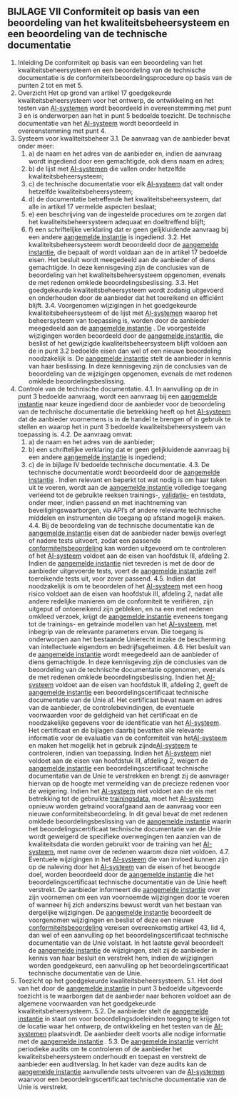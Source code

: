 ## BIJLAGE VII Conformiteit op basis van een beoordeling van het kwaliteitsbeheersysteem en een beoordeling van de technische documentatie

1. Inleiding
   De conformiteit op basis van een beoordeling van het kwaliteitsbeheersysteem en een beoordeling van de technische documentatie is de conformiteitsbeoordelingsprocedure op basis van de punten 2 tot en met 5.
2. Overzicht
   Het op grond van artikel 17 goedgekeurde kwaliteitsbeheersysteem voor het ontwerp, de ontwikkeling en het testen van [AI-systemen](a3.md#^ai-systeem) wordt beoordeeld in overeenstemming met punt 3 en is onderworpen aan het in punt 5 bedoelde toezicht. De technische documentatie van het [AI-systeem](a3.md#^ai-systeem) wordt beoordeeld in overeenstemming met punt 4.
3. Systeem voor kwaliteitsbeheer
   3.1. De aanvraag van de aanbieder bevat onder meer:
   1. a) de naam en het adres van de aanbieder en, indien de aanvraag wordt ingediend door een gemachtigde, ook diens naam en adres;
   2. b) de lijst met [AI-systemen](a3.md#^ai-systeem) die vallen onder hetzelfde kwaliteitsbeheersysteem;
   3. c) de technische documentatie voor elk [AI-systeem](a3.md#^ai-systeem) dat valt onder hetzelfde kwaliteitsbeheersysteem;
   4. d) de documentatie betreffende het kwaliteitsbeheersysteem, dat alle in artikel 17 vermelde aspecten beslaat;
   5. e) een beschrijving van de ingestelde procedures om te zorgen dat het kwaliteitsbeheersysteem adequaat en doeltreffend blijft;
   6. f) een schriftelijke verklaring dat er geen gelijkluidende aanvraag bij een andere [aangemelde instantie](a3.md#^aanins) is ingediend.
      3.2. Het kwaliteitsbeheersysteem wordt beoordeeld door de [aangemelde instantie](a3.md#^aanins), die bepaalt of wordt voldaan aan de in artikel 17 bedoelde eisen.
      Het besluit wordt meegedeeld aan de aanbieder of diens gemachtigde. In deze kennisgeving zijn de conclusies van de beoordeling van het kwaliteitsbeheersysteem opgenomen, evenals de met redenen omklede beoordelingsbeslissing.
      3.3. Het goedgekeurde kwaliteitsbeheersysteem wordt zodanig uitgevoerd en onderhouden door de aanbieder dat het toereikend en efficiënt blijft.
      3.4. Voorgenomen wijzigingen in het goedgekeurde kwaliteitsbeheersysteem of de lijst met [AI-systemen](a3.md#^ai-systeem) waarop het beheersysteem van toepassing is, worden door de aanbieder meegedeeld aan de [aangemelde instantie](a3.md#^aanins) .
      De voorgestelde wijzigingen worden beoordeeld door de [aangemelde instantie](a3.md#^aanins), die beslist of het gewijzigde kwaliteitsbeheersysteem blijft voldoen aan de in punt 3.2 bedoelde eisen dan wel of een nieuwe beoordeling noodzakelijk is.
      De [aangemelde instantie](a3.md#^aanins) stelt de aanbieder in kennis van haar beslissing. In deze kennisgeving zijn de conclusies van de beoordeling van de wijzigingen opgenomen, evenals de met redenen omklede beoordelingsbeslissing.
4. Controle van de technische documentatie.
   4.1. In aanvulling op de in punt 3 bedoelde aanvraag, wordt een aanvraag bij een [aangemelde instantie](a3.md#^aanins) naar keuze ingediend door de aanbieder voor de beoordeling van de technische documentatie die betrekking heeft op het [AI-systeem](a3.md#^ai-systeem) dat de aanbieder voornemens is in de handel te brengen of in gebruik te stellen en waarop het in punt 3 bedoelde kwaliteitsbeheersysteem van toepassing is.
   4.2. De aanvraag omvat:
   1. a) de naam en het adres van de aanbieder;
   2. b) een schriftelijke verklaring dat er geen gelijkluidende aanvraag bij een andere [aangemelde instantie](a3.md#^aanins) is ingediend;
   3. c) de in bijlage IV bedoelde technische documentatie.
      4.3. De technische documentatie wordt beoordeeld door de [aangemelde instantie](a3.md#^aanins) . Indien relevant en beperkt tot wat nodig is om haar taken uit te voeren, wordt aan de [aangemelde instantie](a3.md#^aanins) volledige toegang verleend tot de gebruikte reeksen trainings-, [validatie-](a3.md#^vdata) en testdata, onder meer, indien passend en met inachtneming van beveiligingswaarborgen, via API’s of andere relevante technische middelen en instrumenten die toegang op afstand mogelijk maken.
      4.4. Bij de beoordeling van de technische documentatie kan de [aangemelde instantie](a3.md#^aanins) eisen dat de aanbieder nader bewijs overlegt of nadere tests uitvoert, zodat een passende [conformiteitsbeoordeling](a3.md#^conformiteitsbeoordeling) kan worden uitgevoerd om te controleren of het [AI-systeem](a3.md#^ai-systeem) voldoet aan de eisen van hoofdstuk III, afdeling 2. Indien de [aangemelde instantie](a3.md#^aanins) niet tevreden is met de door de aanbieder uitgevoerde tests, voert de [aangemelde instantie](a3.md#^aanins) zelf toereikende tests uit, voor zover passend.
      4.5. Indien dat noodzakelijk is om te beoordelen of het [AI-systeem](a3.md#^ai-systeem) met een hoog risico voldoet aan de eisen van hoofdstuk III, afdeling 2, nadat alle andere redelijke manieren om de conformiteit te verifiëren, zijn uitgeput of ontoereikend zijn gebleken, en na een met redenen omkleed verzoek, krijgt de [aangemelde instantie](a3.md#^aanins) eveneens toegang tot de trainings- en getrainde modellen van het [AI-systeem](a3.md#^ai-systeem), met inbegrip van de relevante parameters ervan. Die toegang is onderworpen aan het bestaande Unierecht inzake de bescherming van intellectuele eigendom en bedrijfsgeheimen.
      4.6. Het besluit van de [aangemelde instantie](a3.md#^aanins) wordt meegedeeld aan de aanbieder of diens gemachtigde. In deze kennisgeving zijn de conclusies van de beoordeling van de technische documentatie opgenomen, evenals de met redenen omklede beoordelingsbeslissing.
      Indien het [AI-systeem](a3.md#^ai-systeem) voldoet aan de eisen van hoofdstuk III, afdeling 2, geeft de [aangemelde instantie](a3.md#^aanins) een beoordelingscertificaat technische documentatie van de Unie af. Het certificaat bevat naam en adres van de aanbieder, de controlebevindingen, de eventuele voorwaarden voor de geldigheid van het certificaat en de noodzakelijke gegevens voor de identificatie van het [AI-systeem](a3.md#^ai-systeem).
      Het certificaat en de bijlagen daarbij bevatten alle relevante informatie voor de evaluatie van de conformiteit van het[AI-systeem](a3.md#^ai-systeem) en maken het mogelijk het in gebruik zijnde[AI-systeem](a3.md#^ai-systeem) te controleren, indien van toepassing.
      Indien het [AI-systeem](a3.md#^ai-systeem) niet voldoet aan de eisen van hoofdstuk III, afdeling 2, weigert de [aangemelde instantie](a3.md#^aanins) een beoordelingscertificaat technische documentatie van de Unie te verstrekken en brengt zij de aanvrager hiervan op de hoogte met vermelding van de precieze redenen voor de weigering.
      Indien het [AI-systeem](a3.md#^ai-systeem) niet voldoet aan de eis met betrekking tot de gebruikte [trainingsdata](a3.md#^trdata), moet het [AI-systeem](a3.md#^ai-systeem) opnieuw worden getraind voorafgaand aan de aanvraag voor een nieuwe conformiteitsbeoordeling. In dit geval bevat de met redenen omklede beoordelingsbeslissing van de [aangemelde instantie](a3.md#^aanins) waarin het beoordelingscertificaat technische documentatie van de Unie wordt geweigerd de specifieke overwegingen ten aanzien van de kwaliteitsdata die worden gebruikt voor de training van het [AI-systeem](a3.md#^ai-systeem), met name over de redenen waarom deze niet voldoen.
      4.7. Eventuele wijzigingen in het [AI-systeem](a3.md#^ai-systeem) die van invloed kunnen zijn op de naleving door het [AI-systeem](a3.md#^ai-systeem) van de eisen of het beoogde doel, worden beoordeeld door de [aangemelde instantie](a3.md#^aanins) die het beoordelingscertificaat technische documentatie van de Unie heeft verstrekt. De aanbieder informeert die [aangemelde instantie](a3.md#^aanins) over zijn voornemen om een van voornoemde wijzigingen door te voeren of wanneer hij zich anderszins bewust wordt van het bestaan van dergelijke wijzigingen. De [aangemelde instantie](a3.md#^aanins) beoordeelt de voorgenomen wijzigingen en beslist of deze een nieuwe [conformiteitsbeoordeling](a3.md#^conformiteitsbeoordeling) vereisen overeenkomstig artikel 43, lid 4, dan wel of een aanvulling op het beoordelingscertificaat technische documentatie van de Unie volstaat. In het laatste geval beoordeelt de [aangemelde instantie](a3.md#^aanins) de wijzigingen, stelt zij de aanbieder in kennis van haar besluit en verstrekt hem, indien de wijzigingen worden goedgekeurd, een aanvulling op het beoordelingscertificaat technische documentatie van de Unie.
5. Toezicht op het goedgekeurde kwaliteitsbeheersysteem.
   5.1. Het doel van het door de [aangemelde instantie](a3.md#^aanins) in punt 3 bedoelde uitgevoerde toezicht is te waarborgen dat de aanbieder naar behoren voldoet aan de algemene voorwaarden van het goedgekeurde kwaliteitsbeheersysteem.
   5.2. De aanbieder stelt de [aangemelde instantie](a3.md#^aanins) in staat om voor beoordelingsdoeleinden toegang te krijgen tot de locatie waar het ontwerp, de ontwikkeling en het testen van de [AI-systemen](a3.md#^ai-systeem) plaatsvindt. De aanbieder deelt voorts alle nodige informatie met de [aangemelde instantie](a3.md#^aanins) .
   5.3. De [aangemelde instantie](a3.md#^aanins) verricht periodieke audits om te controleren of de aanbieder het kwaliteitsbeheersysteem onderhoudt en toepast en verstrekt de aanbieder een auditverslag. In het kader van deze audits kan de [aangemelde instantie](a3.md#^aanins) aanvullende tests uitvoeren van de [AI-systemen](a3.md#^ai-systeem) waarvoor een beoordelingscertificaat technische documentatie van de Unie is verstrekt.
